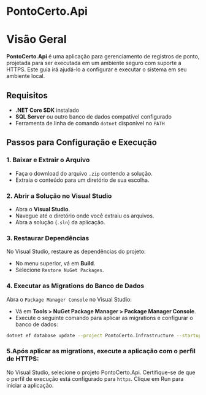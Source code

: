 # PontoCerto.Api

# Visão Geral

**PontoCerto.Api** é uma aplicação para gerenciamento de registros de ponto, projetada para ser executada em um ambiente seguro com suporte a HTTPS. Este guia irá ajudá-lo a configurar e executar o sistema em seu ambiente local.

## Requisitos

- **.NET Core SDK** instalado
- **SQL Server** ou outro banco de dados compatível configurado
- Ferramenta de linha de comando `dotnet` disponível no `PATH`

## Passos para Configuração e Execução

### 1. Baixar e Extrair o Arquivo
- Faça o download do arquivo `.zip` contendo a solução.
- Extraia o conteúdo para um diretório de sua escolha.

### 2. Abrir a Solução no Visual Studio
- Abra o **Visual Studio**.
- Navegue até o diretório onde você extraiu os arquivos.
- Abra a solução (`.sln`) da aplicação.

### 3. Restaurar Dependências
No Visual Studio, restaure as dependências do projeto:

- No menu superior, vá em **Build**.
- Selecione ``Restore NuGet Packages``.

### 4. Executar as Migrations do Banco de Dados
Abra o ``Package Manager Console`` no Visual Studio:

- Vá em **Tools > NuGet Package Manager > Package Manager Console**.
- Execute o seguinte comando para aplicar as migrations e configurar o banco de dados:

```bash
dotnet ef database update --project PontoCerto.Infrastructure --startup-project PontoCerto.Api
````

### 5.Após aplicar as migrations, execute a aplicação com o perfil de HTTPS:

No Visual Studio, selecione o projeto PontoCerto.Api.
Certifique-se de que o perfil de execução está configurado para `https`.
Clique em Run para iniciar a aplicação.
